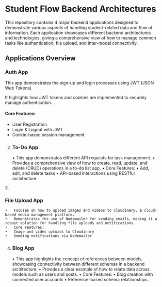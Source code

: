 <h1>Student Flow Backend Architectures</h1>

This repository contains 4 major backend applications designed to demonstrate various aspects of handling student-related data and flow of information. Each application showcases different backend architectures and technologies, giving a comprehensive view of how to manage common tasks like authentication, file upload, and inter-model connectivity.

<h2>Applications Overview</h2>

<h3>Auth App</h3>

<p>This app demonstrates the sign-up and login processes using JWT (JSON Web Tokens).</p>
<p>It highlights how JWT tokens and cookies are implemented to securely manage authentication.</p>

<h4>Core Features:</h4>
<ul>
    <li>User Registration</li>
    <li>Login & Logout with JWT</li>
    <li>Cookie-based session management</li>
</ul>

2. <h3>To-Do App</h3>

	•	This app demonstrates different API requests for task management.
	•	Provides a comprehensive view of how to create, read, update, and delete (CRUD) operations in a to-do list app.
	•	Core Features:
	•	Add, edit, and delete tasks
	•	API-based interactions using RESTful architecture

3.<h3> File Upload App</h3>

	•	Focuses on how to upload images and videos to Cloudinary, a cloud-based media management platform.
	•	Demonstrates the use of Nodemailer for sending emails, making it a robust solution for handling file uploads and notifications.
	•	Core Features:
	•	Image and video uploads to Cloudinary
	•	Sending notifications via Nodemailer

4. <h3>Blog App</h3>

	•	This app highlights the concept of references between models, showcasing connectivity between different schemas in a backend architecture.
	•	Provides a clear example of how to relate data across models such as users and posts.
	•	Core Features:
	•	Blog creation with connected user accounts
	•	Reference-based schema relatiionships.
